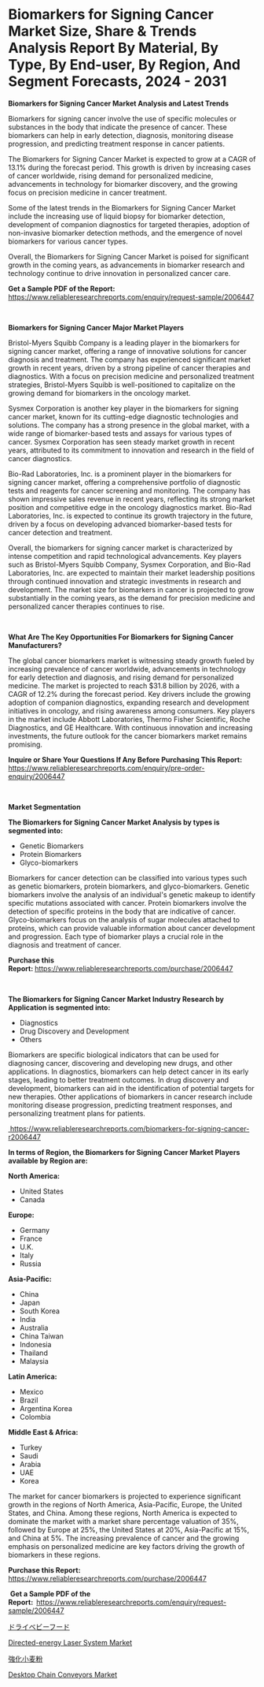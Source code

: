 <p><h1>Biomarkers for Signing Cancer Market Size, Share & Trends Analysis Report By Material, By Type, By End-user, By Region, And Segment Forecasts, 2024 - 2031</h1></p><p><strong>Biomarkers for Signing Cancer Market Analysis and Latest Trends</strong></p>
<p><p>Biomarkers for signing cancer involve the use of specific molecules or substances in the body that indicate the presence of cancer. These biomarkers can help in early detection, diagnosis, monitoring disease progression, and predicting treatment response in cancer patients.</p><p>The Biomarkers for Signing Cancer Market is expected to grow at a CAGR of 13.1% during the forecast period. This growth is driven by increasing cases of cancer worldwide, rising demand for personalized medicine, advancements in technology for biomarker discovery, and the growing focus on precision medicine in cancer treatment.</p><p>Some of the latest trends in the Biomarkers for Signing Cancer Market include the increasing use of liquid biopsy for biomarker detection, development of companion diagnostics for targeted therapies, adoption of non-invasive biomarker detection methods, and the emergence of novel biomarkers for various cancer types.</p><p>Overall, the Biomarkers for Signing Cancer Market is poised for significant growth in the coming years, as advancements in biomarker research and technology continue to drive innovation in personalized cancer care.</p></p>
<p><strong>Get a Sample PDF of the Report:&nbsp;</strong> <a href="https://www.reliableresearchreports.com/enquiry/request-sample/2006447">https://www.reliableresearchreports.com/enquiry/request-sample/2006447</a></p>
<p>&nbsp;</p>
<p><strong>Biomarkers for Signing Cancer Major Market Players</strong></p>
<p><p>Bristol-Myers Squibb Company is a leading player in the biomarkers for signing cancer market, offering a range of innovative solutions for cancer diagnosis and treatment. The company has experienced significant market growth in recent years, driven by a strong pipeline of cancer therapies and diagnostics. With a focus on precision medicine and personalized treatment strategies, Bristol-Myers Squibb is well-positioned to capitalize on the growing demand for biomarkers in the oncology market.</p><p>Sysmex Corporation is another key player in the biomarkers for signing cancer market, known for its cutting-edge diagnostic technologies and solutions. The company has a strong presence in the global market, with a wide range of biomarker-based tests and assays for various types of cancer. Sysmex Corporation has seen steady market growth in recent years, attributed to its commitment to innovation and research in the field of cancer diagnostics.</p><p>Bio-Rad Laboratories, Inc. is a prominent player in the biomarkers for signing cancer market, offering a comprehensive portfolio of diagnostic tests and reagents for cancer screening and monitoring. The company has shown impressive sales revenue in recent years, reflecting its strong market position and competitive edge in the oncology diagnostics market. Bio-Rad Laboratories, Inc. is expected to continue its growth trajectory in the future, driven by a focus on developing advanced biomarker-based tests for cancer detection and treatment.</p><p>Overall, the biomarkers for signing cancer market is characterized by intense competition and rapid technological advancements. Key players such as Bristol-Myers Squibb Company, Sysmex Corporation, and Bio-Rad Laboratories, Inc. are expected to maintain their market leadership positions through continued innovation and strategic investments in research and development. The market size for biomarkers in cancer is projected to grow substantially in the coming years, as the demand for precision medicine and personalized cancer therapies continues to rise.</p></p>
<p>&nbsp;</p>
<p><strong>What Are The Key Opportunities For Biomarkers for Signing Cancer Manufacturers?</strong></p>
<p><p>The global cancer biomarkers market is witnessing steady growth fueled by increasing prevalence of cancer worldwide, advancements in technology for early detection and diagnosis, and rising demand for personalized medicine. The market is projected to reach $31.8 billion by 2026, with a CAGR of 12.2% during the forecast period. Key drivers include the growing adoption of companion diagnostics, expanding research and development initiatives in oncology, and rising awareness among consumers. Key players in the market include Abbott Laboratories, Thermo Fisher Scientific, Roche Diagnostics, and GE Healthcare. With continuous innovation and increasing investments, the future outlook for the cancer biomarkers market remains promising.</p></p>
<p><strong>Inquire or Share Your Questions If Any Before Purchasing This Report:</strong> <a href="https://www.reliableresearchreports.com/enquiry/pre-order-enquiry/2006447">https://www.reliableresearchreports.com/enquiry/pre-order-enquiry/2006447</a></p>
<p>&nbsp;</p>
<p><strong>Market Segmentation</strong></p>
<p><strong>The Biomarkers for Signing Cancer Market Analysis by types is segmented into:</strong></p>
<p><ul><li>Genetic Biomarkers</li><li>Protein Biomarkers</li><li>Glyco-biomarkers</li></ul></p>
<p><p>Biomarkers for cancer detection can be classified into various types such as genetic biomarkers, protein biomarkers, and glyco-biomarkers. Genetic biomarkers involve the analysis of an individual's genetic makeup to identify specific mutations associated with cancer. Protein biomarkers involve the detection of specific proteins in the body that are indicative of cancer. Glyco-biomarkers focus on the analysis of sugar molecules attached to proteins, which can provide valuable information about cancer development and progression. Each type of biomarker plays a crucial role in the diagnosis and treatment of cancer.</p></p>
<p><strong>Purchase this Report:&nbsp;</strong><a href="https://www.reliableresearchreports.com/purchase/2006447">https://www.reliableresearchreports.com/purchase/2006447</a></p>
<p>&nbsp;</p>
<p><strong>The Biomarkers for Signing Cancer Market Industry Research by Application is segmented into:</strong></p>
<p><ul><li>Diagnostics</li><li>Drug Discovery and Development</li><li>Others</li></ul></p>
<p><p>Biomarkers are specific biological indicators that can be used for diagnosing cancer, discovering and developing new drugs, and other applications. In diagnostics, biomarkers can help detect cancer in its early stages, leading to better treatment outcomes. In drug discovery and development, biomarkers can aid in the identification of potential targets for new therapies. Other applications of biomarkers in cancer research include monitoring disease progression, predicting treatment responses, and personalizing treatment plans for patients.</p></p>
<p><a href="https://www.reliableresearchreports.com/biomarkers-for-signing-cancer-r2006447">&nbsp;https://www.reliableresearchreports.com/biomarkers-for-signing-cancer-r2006447</a></p>
<p><strong>In terms of Region, the Biomarkers for Signing Cancer Market Players available by Region are:</strong></p>
<p>
    <p> <strong> North America: </strong>
        <ul>
            <li>United States</li>
            <li>Canada</li>
        </ul>
        </p> 
    <p> <strong> Europe: </strong>
        <ul>
            <li>Germany</li>
            <li>France</li>
            <li>U.K.</li>
            <li>Italy</li>
            <li>Russia</li>
        </ul>
        </p> 
    <p> <strong> Asia-Pacific: </strong>
        <ul>
            <li>China</li>
            <li>Japan</li>
            <li>South Korea</li>
            <li>India</li>
            <li>Australia</li>
            <li>China Taiwan</li>
            <li>Indonesia</li>
            <li>Thailand</li>
            <li>Malaysia</li>
        </ul>
        </p> 
    <p> <strong> Latin America: </strong>
        <ul>
            <li>Mexico</li>
            <li>Brazil</li>
            <li>Argentina Korea</li>
            <li>Colombia</li>
        </ul>
        </p> 
    <p> <strong> Middle East & Africa: </strong>
        <ul>
            <li>Turkey</li>
            <li>Saudi</li>
            <li>Arabia</li>
            <li>UAE</li>
            <li>Korea</li>
        </ul>
    </p>
    </p>
<p><p>The market for cancer biomarkers is projected to experience significant growth in the regions of North America, Asia-Pacific, Europe, the United States, and China. Among these regions, North America is expected to dominate the market with a market share percentage valuation of 35%, followed by Europe at 25%, the United States at 20%, Asia-Pacific at 15%, and China at 5%. The increasing prevalence of cancer and the growing emphasis on personalized medicine are key factors driving the growth of biomarkers in these regions.</p></p>
<p><strong>Purchase this Report: </strong><a href="https://www.reliableresearchreports.com/purchase/2006447">https://www.reliableresearchreports.com/purchase/2006447</a></p>
<p>&nbsp;<strong>Get a Sample PDF of the Report:&nbsp;&nbsp;</strong><a href="https://www.reliableresearchreports.com/enquiry/request-sample/2006447">https://www.reliableresearchreports.com/enquiry/request-sample/2006447</a></p>
<p><strong></strong></p>
<p><p><a href="https://github.com/leigh4852023/Market-Research-Report-List-1/blob/main/2380432170614.md">ドライベビーフード</a></p><p><a href="https://github.com/pjcfca/Market-Research-Report-List-3/blob/main/directed-energy-laser-system-market.md">Directed-energy Laser System Market</a></p><p><a href="https://github.com/alyle7648/Market-Research-Report-List-2/blob/main/4241408170613.md">強化小麦粉</a></p><p><a href="https://github.com/johnbach50/Market-Research-Report-List-4/blob/main/desktop-chain-conveyors-market.md">Desktop Chain Conveyors Market</a></p></p>